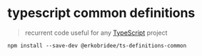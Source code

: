 # typescript common definitions

> recurrent code useful for any [TypeScript](https://www.typescriptlang.org/) project

```
npm install --save-dev @erkobridee/ts-definitions-common
```
